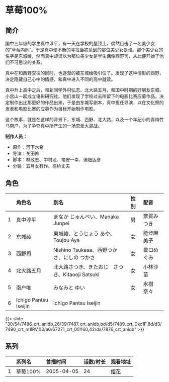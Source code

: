 # 草莓100%


## 简介

国中三年级的学生真中淳平，有一天在学校的屋顶上，偶然目击了一名美少女的“草莓内裤”。于是真中便不断的寻找当初见到的那位美少女是谁。那个美少女的名字是东城绫，然而真中却误以为那位美少女是学生偶像西野司，从此便开始了他们不可思议的关系。

真中在和西野交往的同时，也逐渐的被东城给吸引住了。发现了这种情形的西野，决定隐藏自己心中的情感，和真中进入不同的高中就读。

真中升上高中之后，和新同学外村弘志、北大路五月，和国中时期的好朋友东城、小宫山一起成立电影研究社。他们发现了学校过去所留下的电影比赛应募作品，决定制作出比那更好的作品出来，于是由东城写剧本，真中担任导演，以在文化祭的发表和电影比赛的应募作为目标开始制作电影。

这个故事，就是在这样的背景下，东城、西野、北大路，以及一个年纪小的青梅竹马南户，为了争夺真中所产生的一场恋爱大混战。

**制作人员：**
- 原作：河下水希
- 导演：关田修
- 脚本：林政宏、中村龙、笔安一幸、浦畑达彦
- 分镜：五月女有作、高桥丈夫

## 角色

|     |   角色名   |   别名  | 性别 |  配音  |
|:--- |:------  |:----      |:---  |:--   |
| 1 | 真中淳平 | まなか じゅんぺい、Manaka Junpei | 男 | 斎賀みつき |
| 2 | 东城绫 | 東城綾、とうじょう あや、Toujou Aya | 女 | 能登麻美子 |
| 3 | 西野司 | Nishino Tsukasa、西野つかさ、にしの つかさ | 女 | 豊口めぐみ |
| 4 | 北大路五月 | 北大路さつき、きたおじ　さつき、Kitaooji Satsuki | 女 | 小林沙苗 |
| 5 | 南户唯 | みなみと ゆい | 女 | 水樹奈々 |
| 6 | Ichigo Pantsu Iseijin | Ichigo Pantsu Iseijin |  |  |

{{< slide "30/54/7486_crt_anidb,26/39/7487_crt_anidb,bd/d5/7489_crt_Dkc1F,8d/d3/7490_crt_m1lRV,03/a6/67271_crt_00Y60,42/da/7876_crt_anidb" >}}

## 系列

|     |   系列名   |   首播时间  | 话数/时长  | 观看地址 |
|:---  |:------    |:----      |:---       |:---  |
| 1 | 草莓100% | 2005-04-05 | 24 | [樱花](https://www.yhdmp.me/vp/5103-1-0.html)  |



